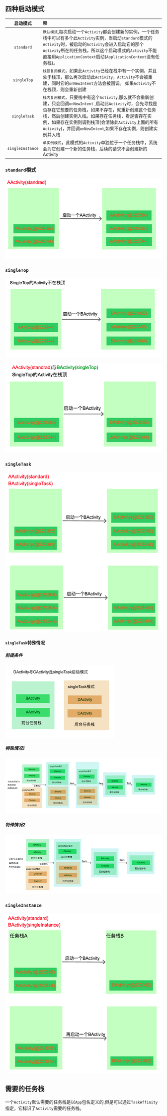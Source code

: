 ## 四种启动模式
| 启动模式 | 释 |
| :---: | :--- |
| `standard` | `默认模式`,每次启动一个`Activity`都会创建新的实例，一个任务栈中可以有多个此`Activity`实例，当启动`standard`模式的`Activity`时，被启动的`Activity`会进入启动它的那个`Activity`所在的任务栈，所以这个启动模式的`Activity`不能直接用`ApplicationContext`启动(`ApplicationContext`没有任务栈)。 |
| `singleTop` | `栈顶复用模式`，如果此`Activity`已经在栈中有一个实例，并且处于栈顶，那么再次启动此`Activity`，`Activity`不会被重建，同时它的`onNewIntent`方法会被回调。 如果`Activity`不在栈顶，则会重新创建|
| `singleTask` | `栈内复用模式`，只要栈中有这个`Activity`,那么就不会重新创建，只会回调`onNewIntent` ,启动此`Activity`时，会先寻找是否存在它想要的任务栈，如果不存在，就重新创建这个任务栈，然后创建实例入栈。如果存在任务栈，看是否存在实例，如果存在实例则调到栈顶(会清除此`Activity`上面的所有`Activity`)，并回调`onNewIntent`,如果不存在实例，则创建实例并入栈|
| `singleInstance` | `单实例模式`，此模式的`Activity`单独位于一个任务栈中，系统会为它创建一个新的任务栈，后续的请求不会创建新的Activity |


### `standard`模式

![](/assets/standard.png)

### `singleTop`

![](/assets/singletop不在栈顶.png)

![](/assets/singletop在栈顶.png)

### `singleTask`

![](/assets/SingleTask.png)

#### `singleTask`特殊情况

##### 前提条件

![](/assets/singleTask特殊情况前提.png)

##### 特殊情况1

![](/assets/singleTask特殊情况1.png)

##### 特殊情况2

![](/assets/singleTask特殊情况2.png)

### `singleInstance`

![](/assets/singleInstance.png)

## 需要的任务栈
一个`Activity`默认需要的任务栈是以`App`包名定义的,但是可以通过`TaskAffinity`指定，它标识了`Activity`需要的任务栈。
